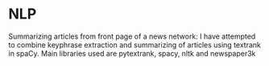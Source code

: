 # NLP
Summarizing articles from front page of a news network: 
I have attempted to combine keyphrase extraction and summarizing of articles using textrank in spaCy. 
Main libraries used are pytextrank, spacy, nltk and newspaper3k 
